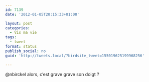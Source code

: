 ```yaml
---
id: 7139
date: '2012-01-05T20:15:33+01:00'

layout: post
categories:
  - Vis ma vie
tags:
  - tweet
format: status
publish_social: no
guid: 'http://tweets.local/?birdsite_tweet=155019625199968256'

---
```


@nbirckel alors, c’est grave grave son doigt ?
